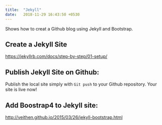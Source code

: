 ```yaml
---
title:  "Jekyll"
date:   2018-11-29 16:43:50 +0530
---
```

Shows how to creat a Github blog using Jekyll and Bootstrap.


## Create a Jekyll Site

https://jekyllrb.com/docs/step-by-step/01-setup/

## Publish Jekyll Site on Github:
Publish the local site simply with `Git push` to your Github repository. Your site is live now!


## Add Boostrap4 to Jekyll site:
http://veithen.github.io/2015/03/26/jekyll-bootstrap.html
